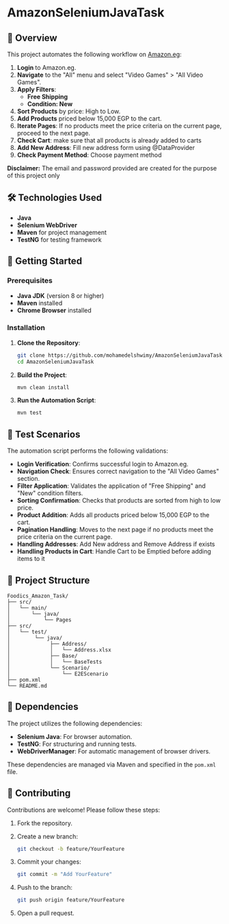 
# AmazonSeleniumJavaTask

## 📌 Overview

This project automates the following workflow on [Amazon.eg](https://www.amazon.eg/):

1. **Login** to Amazon.eg.
2. **Navigate** to the "All" menu and select "Video Games" > "All Video Games".
3. **Apply Filters**:
   - **Free Shipping**
   - **Condition: New**
4. **Sort Products** by price: High to Low.
5. **Add Products** priced below 15,000 EGP to the cart.
6. **Iterate Pages**: If no products meet the price criteria on the current page, proceed to the next page.
7. **Check Cart**: make sure that all products is already added to carts
8. **Add New Address**: Fill new address form using @DataProvider
9. **Check Payment Method**: Choose payment method

**Disclaimer:** The email and password provided are created for the purpose of this project only

## 🛠️ Technologies Used

- **Java**
- **Selenium WebDriver**
- **Maven** for project management
- **TestNG** for testing framework

## 🚀 Getting Started

### Prerequisites

- **Java JDK** (version 8 or higher)
- **Maven** installed
- **Chrome Browser** installed

### Installation

1. **Clone the Repository**:

   ```bash
   git clone https://github.com/mohamedelshwimy/AmazonSeleniumJavaTask.git
   cd AmazonSeleniumJavaTask
   ```

2. **Build the Project**:

   ```bash
   mvn clean install
   ```

3. **Run the Automation Script**:

   ```bash
   mvn test
   ```

## 🧪 Test Scenarios

The automation script performs the following validations:

- **Login Verification**: Confirms successful login to Amazon.eg.
- **Navigation Check**: Ensures correct navigation to the "All Video Games" section.
- **Filter Application**: Validates the application of "Free Shipping" and "New" condition filters.
- **Sorting Confirmation**: Checks that products are sorted from high to low price.
- **Product Addition**: Adds all products priced below 15,000 EGP to the cart.
- **Pagination Handling**: Moves to the next page if no products meet the price criteria on the current page.
- **Handling Addresses**: Add New address and Remove Address if exists
- **Handling Products in Cart**: Handle Cart to be Emptied before adding items to it

## 📁 Project Structure

```
Foodics_Amazon_Task/
├── src/
│   └── main/
│       └── java/
│           └── Pages
├── src/
│   └── test/
│        └── java/
│             ├── Address/
│             │   └── Address.xlsx
│             ├── Base/
│             │   └── BaseTests
│             └── Scenario/
│                 └── E2EScenario
├── pom.xml
└── README.md
```

## 📄 Dependencies

The project utilizes the following dependencies:

- **Selenium Java**: For browser automation.
- **TestNG**: For structuring and running tests.
- **WebDriverManager**: For automatic management of browser drivers.

These dependencies are managed via Maven and specified in the `pom.xml` file.

## 🤝 Contributing

Contributions are welcome! Please follow these steps:

1. Fork the repository.
2. Create a new branch:

   ```bash
   git checkout -b feature/YourFeature
   ```

3. Commit your changes:

   ```bash
   git commit -m "Add YourFeature"
   ```

4. Push to the branch:

   ```bash
   git push origin feature/YourFeature
   ```

5. Open a pull request.
